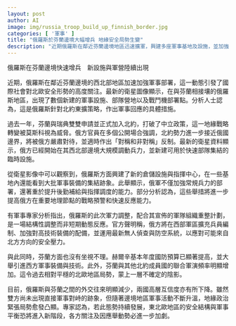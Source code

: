 ```yaml
---
layout: post
author: AI
image: img/russia_troop_build_up_finnish_border.jpg
categories: [ '軍事' ]
title: "俄羅斯於芬蘭邊境大幅增兵 地緣安全局勢生變"
description: "近期俄羅斯在鄰近芬蘭邊境地區迅速擴軍，興建多座軍事基地及設施，並加強高科技防禦部署，作為對芬蘭與瑞典加入北約的回應。此舉加劇了東北歐軍事緊張，也讓北歐原本穩定的安全格局充滿不確定性。"
---
```

俄羅斯在芬蘭邊境快速增兵　新設施與軍營陸續出現

近期，俄羅斯在鄰近芬蘭邊境的西北部地區加速加強軍事部署，這一動態引發了國際社會對北歐安全形勢的高度關注。最新的衛星圖像顯示，在與芬蘭相接壤的俄羅斯地區，出現了數個新建的軍事設施、部隊營地以及戰鬥機部署點。分析人士認為，這是俄羅斯針對北約東擴策略，作出軍事回應的具體措施。

過去一年，芬蘭與瑞典雙雙申請並正式加入北約，打破了中立政策，這一地緣戰略轉變被莫斯科視為威脅。俄方官員在多個公開場合強調，北約勢力進一步接近俄國邊界，將被俄方嚴肅對待，並適時作出「對稱和非對稱」反制。最新的衛星資料顯示，俄方已經開始在其西北部邊境大規模調動兵力，並新建可用於快速部隊集結的臨時設施。

從衛星影像中可以觀察到，俄羅斯方面興建了新的倉儲設施與指揮中心，在一些基地內還能看到大批軍事裝備的集結跡象。此舉顯示，俄軍不僅加強常規兵力的部署，還著重於提升後勤補給與指揮調度的能力。部分分析認為，這些舉措將進一步提高俄方在重要地理節點的戰略預警和快速反應能力。

有軍事專家分析指出，俄羅斯的此次軍力調整，配合其宣佈的軍隊組織重整計劃，是一場結構性調整而非短期動態反應。官方聲明稱，俄方將在西部軍區擴充兵員編制、加強對高技術裝備的配備，並運用最新無人偵查與防空系統，以應對可能來自北方方向的安全壓力。

與此同時，芬蘭方面也沒有坐視不理。赫爾辛基本年度國防預算已顯著提高，並大舉引進西方軍事裝備與技術。此外，芬蘭與其他北約成員國的聯合軍演頻率明顯增加。這令過去相對平穩的北歐地區局勢，蒙上一層不確定的陰影。

目前，俄羅斯與芬蘭之間的外交往來明顯減少，兩國高層互信度亦有所下降。雖然雙方尚未出現直接軍事對峙的跡象，但隨著邊境地區軍事活動不斷升溫，地緣政治緊張局勢愈發凸顯。專家認為，若此態勢持續發展，東北歐地區的安全結構與軍事平衡恐將進入新階段，各方關注及因應舉動勢必進一步加劇。